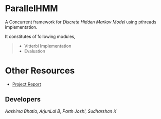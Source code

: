 ParallelHMM
===========
A Concurrent framework for *Discrete Hidden Markov Model* using pthreads implementation.

It constitutes of following modules,
> * Vitterbi Implementation
> * Evaluation 



Other Resources
==========
- [Project Report][1]




Developers
-------------
*Aashima Bhatia*, *ArjunLal B*, *Parth Joshi*, *Sudharshan K*

[1]:http://1drv.ms/1wghwir
